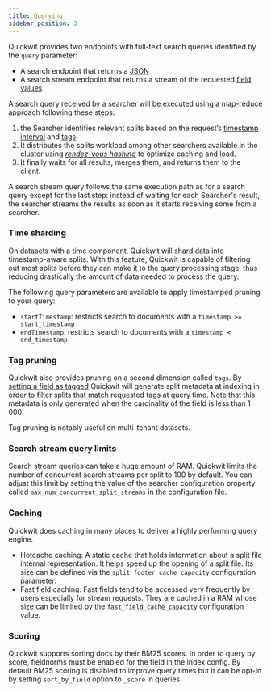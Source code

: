 ```yaml
---
title: Querying
sidebar_position: 3
---
```


Quickwit provides two endpoints with full-text search queries identified by the `query` parameter:

- A search endpoint that returns a [JSON](../reference/rest-api.md)
- A search stream endpoint that returns a stream of the requested [field values](../reference/rest-api.md)

A search query received by a searcher will be executed using a map-reduce approach following these steps:

1. the Searcher identifies relevant splits based on the request’s [timestamp interval](#Time-sharding) and [tags](#Tag-pruning).
2. It distributes the splits workload among other searchers available in the cluster using *[rendez-vous hashing](https://en.wikipedia.org/wiki/Rendezvous_hashing)* to optimize caching and load.
3. It finally waits for all results, merges them, and returns them to the client.

A search stream query follows the same execution path as for a search query except for the last step: instead of waiting for each Searcher's result, the searcher streams the results as soon as it starts receiving some from a searcher.

### **Time sharding**

On datasets with a time component, Quickwit will shard data into timestamp-aware splits. With this feature, Quickwit is capable of filtering out most splits before they can make it to the query processing stage, thus reducing drastically the amount of data needed to process the query.

The following query parameters are available to apply timestamped pruning to your query:

- `startTimestamp`: restricts search to documents with a `timestamp >= start_timestamp`
- `endTimestamp`: restricts search to documents with a `timestamp < end_timestamp`

### Tag pruning

Quickwit also provides pruning on a second dimension called `tags`. By [setting a field as tagged](../configuration/index-config.md) Quickwit will generate split metadata at indexing in order to filter splits that match requested tags at query time. Note that this metadata is only generated when the cardinality of the field is less than 1 000.  

Tag pruning is notably useful on multi-tenant datasets. 

### Search stream query limits

Search stream queries can take a huge amount of RAM. Quickwit limits the number of concurrent search streams per split to 100 by default. You can adjust this limit by setting the value of the searcher configuration property called `max_num_concurrent_split_streams` in the configuration file.

### Caching

Quickwit does caching in many places to deliver a highly performing query engine.

- Hotcache caching: A static cache that holds information about a split file internal representation. It helps speed up the opening of a split file. Its size can be defined via the `split_footer_cache_capacity` configuration parameter.
- Fast field caching: Fast fields tend to be accessed very frequently by users especially for stream requests. They are cached in a RAM whose size can be limited by the `fast_field_cache_capacity` configuration value.

### Scoring

Quickwit supports sorting docs by their BM25 scores. In order to query by score, fieldnorms must be enabled for the field in the index config. By default BM25 scoring is disabled to improve query times but it can be opt-in by setting `sort_by_field` option to `_score` in queries.
